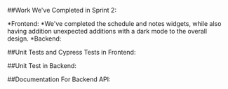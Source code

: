 ##Work We've Completed in Sprint 2:

  *Frontend:
    *We've completed the schedule and notes widgets, while also having addition unexpected additions with a dark mode to the overall design.
  *Backend:

##Unit Tests and Cypress Tests in Frontend:


##Unit Test in Backend:


##Documentation For Backend API:

